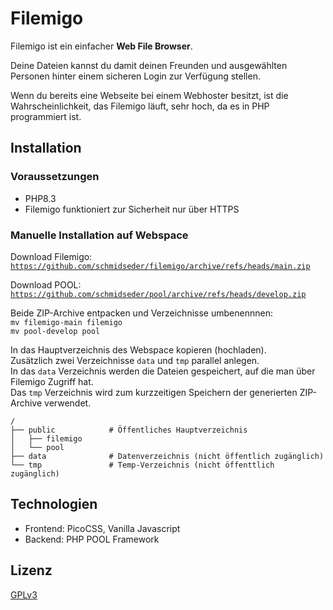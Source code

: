 # Filemigo
Filemigo ist ein einfacher **Web File Browser**.

Deine Dateien kannst du damit deinen Freunden und ausgewählten Personen hinter einem sicheren Login zur Verfügung stellen.

Wenn du bereits eine Webseite bei einem Webhoster besitzt, ist die Wahrscheinlichkeit, das Filemigo läuft, sehr hoch, da es in PHP programmiert ist.

## Installation
### Voraussetzungen
- PHP8.3
- Filemigo funktioniert zur Sicherheit nur über HTTPS

### Manuelle Installation auf Webspace
Download Filemigo:  
[`https://github.com/schmidseder/filemigo/archive/refs/heads/main.zip`](`https://github.com/schmidseder/filemigo/archive/refs/heads/main.zip`)

Download POOL:  
[`https://github.com/schmidseder/pool/archive/refs/heads/develop.zip`](`https://github.com/schmidseder/pool/archive/refs/heads/develop.zip`)

Beide ZIP-Archive entpacken und Verzeichnisse umbenennnen:  
`mv filemigo-main filemigo`  
`mv pool-develop pool`

In das Hauptverzeichnis des Webspace kopieren (hochladen).  
Zusätzlich zwei Verzeichnisse `data` und `tmp` parallel anlegen.  
In das `data` Verzeichnis werden die Dateien gespeichert, auf die man über Filemigo Zugriff hat.  
Das `tmp` Verzeichnis wird zum kurzzeitigen Speichern der generierten ZIP-Archive verwendet.

```
/                       
├── public            # Öffentliches Hauptverzeichnis  
│   ├── filemigo
│   └── pool
├── data              # Datenverzeichnis (nicht öffentlich zugänglich)                 
└── tmp               # Temp-Verzeichnis (nicht öffenttlich zugänglich)  
```

## Technologien
- Frontend: PicoCSS, Vanilla Javascript
- Backend: PHP POOL Framework

## Lizenz
[GPLv3](LICENSE)